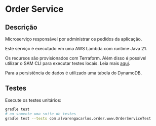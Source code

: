 # Order Service
## Descrição
Microserviço responsável por administrar os pedidos da aplicação.

Este serviço é executado em uma AWS Lambda com runtime Java 21.

Os recursos são provisionados com Terraform. Além disso é possível utilizar o SAM CLI para executar testes locais. Leia mais [aqui](https://docs.aws.amazon.com/serverless-application-model/latest/developerguide/terraform-support.html).

Para a persistência de dados é utilizado uma tabela do DynamoDB.

## Testes
Execute os testes unitários:
```bash
gradle test
# ou somente uma suite de testes
gradle test --tests com.alvarengacarlos.order.www.OrderServiceTest
```
